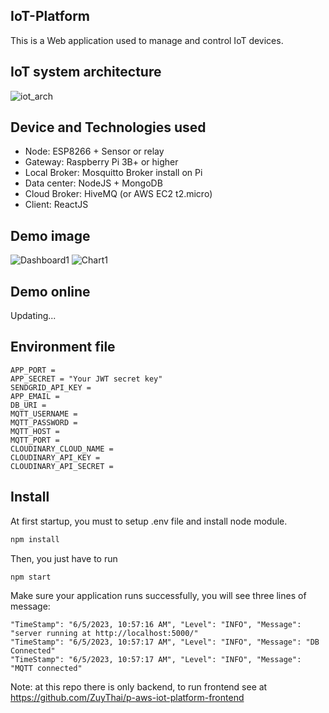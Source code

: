 ﻿## IoT-Platform
This is a Web application used to manage and control IoT devices.
## IoT system architecture
![iot_arch](https://github.com/ZuyThai/Backend-IoT-Platform/assets/114822142/a215d0b7-ef2b-4ffa-96c0-1bc2cd51e314)
## Device and Technologies used 
- Node: ESP8266 + Sensor or relay
- Gateway: Raspberry Pi 3B+ or higher
- Local Broker: Mosquitto Broker install on Pi
- Data center: NodeJS + MongoDB
- Cloud Broker: HiveMQ (or AWS EC2 t2.micro)
- Client: ReactJS
## Demo image
![Dashboard1](https://github.com/ZuyThai/Backend-IoT-Platform/assets/114822142/ef32d98c-b78a-43fd-9468-27e35797a911)
![Chart1](https://github.com/ZuyThai/Backend-IoT-Platform/assets/114822142/ff6510b0-150d-4077-ae53-e02c0176fe69)
## Demo online
Updating...
## Environment file
```Node
APP_PORT = 
APP_SECRET = "Your JWT secret key"
SENDGRID_API_KEY = 
APP_EMAIL = 
DB_URI = 
MQTT_USERNAME = 
MQTT_PASSWORD = 
MQTT_HOST = 
MQTT_PORT =  
CLOUDINARY_CLOUD_NAME = 
CLOUDINARY_API_KEY = 
CLOUDINARY_API_SECRET =
```
## Install
At first startup, you must to setup .env file and install node module.
```bash
npm install
```
Then, you just have to run
```bash
npm start
```
Make sure your application runs successfully, you will see three lines of message:
```
"TimeStamp": "6/5/2023, 10:57:16 AM", "Level": "INFO", "Message": "server running at http://localhost:5000/"
"TimeStamp": "6/5/2023, 10:57:17 AM", "Level": "INFO", "Message": "DB Connected"
"TimeStamp": "6/5/2023, 10:57:17 AM", "Level": "INFO", "Message": "MQTT connected"
```
Note: at this repo there is only backend, to run frontend see at https://github.com/ZuyThai/p-aws-iot-platform-frontend
